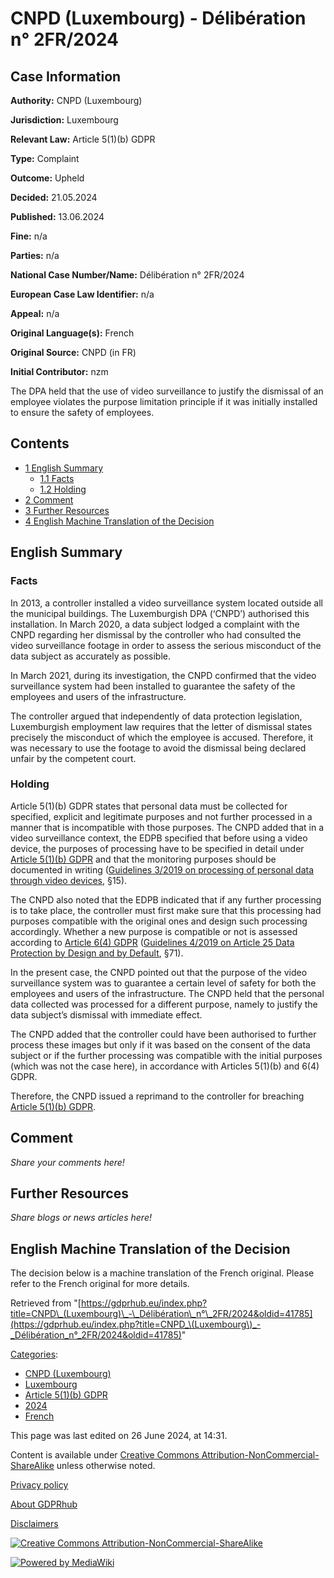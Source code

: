 # CNPD (Luxembourg) - Délibération n° 2FR/2024

## Case Information

**Authority:** CNPD (Luxembourg)

**Jurisdiction:** Luxembourg

**Relevant Law:** Article 5(1)(b) GDPR

**Type:** Complaint

**Outcome:** Upheld

**Decided:** 21.05.2024

**Published:** 13.06.2024

**Fine:** n/a

**Parties:** n/a

**National Case Number/Name:** Délibération n° 2FR/2024

**European Case Law Identifier:** n/a

**Appeal:** n/a

**Original Language(s):** French

**Original Source:** CNPD (in FR)

**Initial Contributor:** nzm

The DPA held that the use of video surveillance to justify the dismissal of an employee violates the purpose limitation principle if it was initially installed to ensure the safety of employees.

## Contents

*   [1 English Summary](#English_Summary)
    *   [1.1 Facts](#Facts)
    *   [1.2 Holding](#Holding)
*   [2 Comment](#Comment)
*   [3 Further Resources](#Further_Resources)
*   [4 English Machine Translation of the Decision](#English_Machine_Translation_of_the_Decision)

## English Summary

### Facts

In 2013, a controller installed a video surveillance system located outside all the municipal buildings. The Luxemburgish DPA (‘CNPD’) authorised this installation. In March 2020, a data subject lodged a complaint with the CNPD regarding her dismissal by the controller who had consulted the video surveillance footage in order to assess the serious misconduct of the data subject as accurately as possible.

In March 2021, during its investigation, the CNPD confirmed that the video surveillance system had been installed to guarantee the safety of the employees and users of the infrastructure.

The controller argued that independently of data protection legislation, Luxemburgish employment law requires that the letter of dismissal states precisely the misconduct of which the employee is accused. Therefore, it was necessary to use the footage to avoid the dismissal being declared unfair by the competent court.

### Holding

Article 5(1)(b) GDPR states that personal data must be collected for specified, explicit and legitimate purposes and not further processed in a manner that is incompatible with those purposes. The CNPD added that in a video surveillance context, the EDPB specified that before using a video device, the purposes of processing have to be specified in detail under [Article 5(1)(b) GDPR](/index.php?title=Article_5_GDPR#1b "Article 5 GDPR") and that the monitoring purposes should be documented in writing ([Guidelines 3/2019 on processing of personal data through video devices](https://www.edpb.europa.eu/sites/default/files/files/file1/edpb_guidelines_201903_video_devices_en_0.pdf), §15).

The CNPD also noted that the EDPB indicated that if any further processing is to take place, the controller must first make sure that this processing had purposes compatible with the original ones and design such processing accordingly. Whether a new purpose is compatible or not is assessed according to [Article 6(4) GDPR](/index.php?title=Article_6_GDPR#4 "Article 6 GDPR") ([Guidelines 4/2019 on Article 25 Data Protection by Design and by Default](https://www.edpb.europa.eu/sites/default/files/files/file1/edpb_guidelines_201904_dataprotection_by_design_and_by_default_v2.0_en.pdf), §71).

In the present case, the CNPD pointed out that the purpose of the video surveillance system was to guarantee a certain level of safety for both the employees and users of the infrastructure. The CNPD held that the personal data collected was processed for a different purpose, namely to justify the data subject’s dismissal with immediate effect.

The CNPD added that the controller could have been authorised to further process these images but only if it was based on the consent of the data subject or if the further processing was compatible with the initial purposes (which was not the case here), in accordance with Articles 5(1)(b) and 6(4) GDPR.

Therefore, the CNPD issued a reprimand to the controller for breaching [Article 5(1)(b) GDPR](/index.php?title=Article_5_GDPR#1b "Article 5 GDPR").

## Comment

_Share your comments here!_

## Further Resources

_Share blogs or news articles here!_

## English Machine Translation of the Decision

The decision below is a machine translation of the French original. Please refer to the French original for more details.

Retrieved from "[https://gdprhub.eu/index.php?title=CNPD\_(Luxembourg)\_-\_Délibération\_n°\_2FR/2024&oldid=41785](https://gdprhub.eu/index.php?title=CNPD_\(Luxembourg\)_-_Délibération_n°_2FR/2024&oldid=41785)"

[Categories](/index.php?title=Special:Categories "Special:Categories"):

*   [CNPD (Luxembourg)](/index.php?title=Category:CNPD_\(Luxembourg\) "Category:CNPD (Luxembourg)")
*   [Luxembourg](/index.php?title=Category:Luxembourg "Category:Luxembourg")
*   [Article 5(1)(b) GDPR](/index.php?title=Category:Article_5\(1\)\(b\)_GDPR "Category:Article 5(1)(b) GDPR")
*   [2024](/index.php?title=Category:2024 "Category:2024")
*   [French](/index.php?title=Category:French "Category:French")

This page was last edited on 26 June 2024, at 14:31.

Content is available under [Creative Commons Attribution-NonCommercial-ShareAlike](https://creativecommons.org/licenses/by-nc-sa/4.0/) unless otherwise noted.

[Privacy policy](/index.php?title=GDPRhub:Privacy_policy)

[About GDPRhub](/index.php?title=GDPRhub:About)

[Disclaimers](/index.php?title=GDPRhub:General_disclaimer)

[![Creative Commons Attribution-NonCommercial-ShareAlike](/resources/assets/licenses/cc-by-nc-sa.png)](https://creativecommons.org/licenses/by-nc-sa/4.0/)

[![Powered by MediaWiki](/resources/assets/poweredby_mediawiki_88x31.png)](https://www.mediawiki.org/)